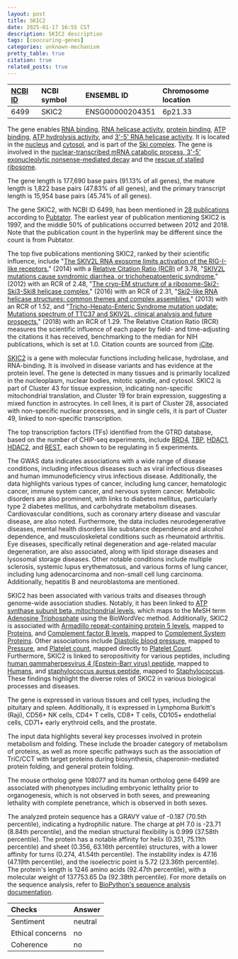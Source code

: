 ```yaml
---
layout: post
title: SKIC2
date: 2025-01-17 16:55 CST
description: SKIC2 description
tags: [cooccuring-genes]
categories: unknown-mechanism
pretty_table: true
citation: true
related_posts: true
---
```




| [NCBI ID](https://www.ncbi.nlm.nih.gov/gene/6499) | NCBI symbol | ENSEMBL ID | Chromosome location |
| :-------- | :------- | :-------- | :------- |
| 6499  | SKIC2 | ENSG00000204351 | 6p21.33 |



The gene enables [RNA binding](https://amigo.geneontology.org/amigo/term/GO:0003723), [RNA helicase activity](https://amigo.geneontology.org/amigo/term/GO:0003724), [protein binding](https://amigo.geneontology.org/amigo/term/GO:0005515), [ATP binding](https://amigo.geneontology.org/amigo/term/GO:0005524), [ATP hydrolysis activity](https://amigo.geneontology.org/amigo/term/GO:0016887), and [3'-5' RNA helicase activity](https://amigo.geneontology.org/amigo/term/GO:0034458). It is located in the [nucleus](https://amigo.geneontology.org/amigo/term/GO:0005634) and [cytosol](https://amigo.geneontology.org/amigo/term/GO:0005829), and is part of the [Ski complex](https://amigo.geneontology.org/amigo/term/GO:0055087). The gene is involved in the [nuclear-transcribed mRNA catabolic process, 3'-5' exonucleolytic nonsense-mediated decay](https://amigo.geneontology.org/amigo/term/GO:0070478) and the [rescue of stalled ribosome](https://amigo.geneontology.org/amigo/term/GO:0072344).


The gene length is 177,690 base pairs (91.13% of all genes), the mature length is 1,822 base pairs (47.83% of all genes), and the primary transcript length is 15,954 base pairs (45.74% of all genes).


The gene SKIC2, with NCBI ID 6499, has been mentioned in [28 publications](https://pubmed.ncbi.nlm.nih.gov/?term=%22SKIC2%22) according to [Pubtator](https://academic.oup.com/nar/article/47/W1/W587/5494727). The earliest year of publication mentioning SKIC2 is 1997, and the middle 50% of publications occurred between 2012 and 2018. Note that the publication count in the hyperlink may be different since the count is from Pubtator.


The top five publications mentioning SKIC2, ranked by their scientific influence, include "[The SKIV2L RNA exosome limits activation of the RIG-I-like receptors.](https://pubmed.ncbi.nlm.nih.gov/25064072)" (2014) with a [Relative Citation Ratio (RCR)](https://journals.plos.org/plosbiology/article?id=10.1371/journal.pbio.1002541) of 3.78, "[SKIV2L mutations cause syndromic diarrhea, or trichohepatoenteric syndrome.](https://pubmed.ncbi.nlm.nih.gov/22444670)" (2012) with an RCR of 2.48, "[The cryo-EM structure of a ribosome-Ski2-Ski3-Ski8 helicase complex.](https://pubmed.ncbi.nlm.nih.gov/27980209)" (2016) with an RCR of 2.31, "[Ski2-like RNA helicase structures: common themes and complex assemblies.](https://pubmed.ncbi.nlm.nih.gov/22995828)" (2013) with an RCR of 1.52, and "[Tricho-Hepato-Enteric Syndrome mutation update: Mutations spectrum of TTC37 and SKIV2L, clinical analysis and future prospects.](https://pubmed.ncbi.nlm.nih.gov/29527791)" (2018) with an RCR of 1.29. The Relative Citation Ratio (RCR) measures the scientific influence of each paper by field- and time-adjusting the citations it has received, benchmarking to the median for NIH publications, which is set at 1.0. Citation counts are sourced from [iCite](https://icite.od.nih.gov).


[SKIC2](https://www.proteinatlas.org/ENSG00000204351-SKIC2) is a gene with molecular functions including helicase, hydrolase, and RNA-binding. It is involved in disease variants and has evidence at the protein level. The gene is detected in many tissues and is primarily localized in the nucleoplasm, nuclear bodies, mitotic spindle, and cytosol. SKIC2 is part of Cluster 43 for tissue expression, indicating non-specific mitochondrial translation, and Cluster 19 for brain expression, suggesting a mixed function in astrocytes. In cell lines, it is part of Cluster 28, associated with non-specific nuclear processes, and in single cells, it is part of Cluster 49, linked to non-specific transcription.


The top transcription factors (TFs) identified from the GTRD database, based on the number of CHIP-seq experiments, include [BRD4](https://www.ncbi.nlm.nih.gov/gene/23476), [TBP](https://www.ncbi.nlm.nih.gov/gene/6908), [HDAC1](https://www.ncbi.nlm.nih.gov/gene/3065), [HDAC2](https://www.ncbi.nlm.nih.gov/gene/3066), and [REST](https://www.ncbi.nlm.nih.gov/gene/5978), each shown to be regulating in 5 experiments.



The GWAS data indicates associations with a wide range of disease conditions, including infectious diseases such as viral infectious diseases and human immunodeficiency virus infectious disease. Additionally, the data highlights various types of cancer, including lung cancer, hematologic cancer, immune system cancer, and nervous system cancer. Metabolic disorders are also prominent, with links to diabetes mellitus, particularly type 2 diabetes mellitus, and carbohydrate metabolism diseases. Cardiovascular conditions, such as coronary artery disease and vascular disease, are also noted. Furthermore, the data includes neurodegenerative diseases, mental health disorders like substance dependence and alcohol dependence, and musculoskeletal conditions such as rheumatoid arthritis. Eye diseases, specifically retinal degeneration and age-related macular degeneration, are also associated, along with lipid storage diseases and lysosomal storage diseases. Other notable conditions include multiple sclerosis, systemic lupus erythematosus, and various forms of lung cancer, including lung adenocarcinoma and non-small cell lung carcinoma. Additionally, hepatitis B and neuroblastoma are mentioned.


SKIC2 has been associated with various traits and diseases through genome-wide association studies. Notably, it has been linked to [ATP synthase subunit beta, mitochondrial levels](https://pubmed.ncbi.nlm.nih.gov/34648354), which maps to the MeSH term [Adenosine Triphosphate](https://meshb.nlm.nih.gov/record/ui?ui=D000255) using the BioWordVec method. Additionally, SKIC2 is associated with [Armadillo repeat-containing protein 5 levels](https://pubmed.ncbi.nlm.nih.gov/34648354), mapped to [Proteins](https://meshb.nlm.nih.gov/record/ui?ui=D011506), and [Complement factor B levels](https://pubmed.ncbi.nlm.nih.gov/36168886), mapped to [Complement System Proteins](https://meshb.nlm.nih.gov/record/ui?ui=D003165). Other associations include [Diastolic blood pressure](https://pubmed.ncbi.nlm.nih.gov/34594039), mapped to [Pressure](https://meshb.nlm.nih.gov/record/ui?ui=D011312), and [Platelet count](https://pubmed.ncbi.nlm.nih.gov/32888494), mapped directly to [Platelet Count](https://meshb.nlm.nih.gov/record/ui?ui=D010976). Furthermore, SKIC2 is linked to seropositivity for various peptides, including [human gammaherpesvirus 4 (Epstein-Barr virus) peptide](https://pubmed.ncbi.nlm.nih.gov/37164013), mapped to [Humans](https://meshb.nlm.nih.gov/record/ui?ui=D006801), and [staphylococcus aureus peptide](https://pubmed.ncbi.nlm.nih.gov/37164013), mapped to [Staphylococcus](https://meshb.nlm.nih.gov/record/ui?ui=D013210). These findings highlight the diverse roles of SKIC2 in various biological processes and diseases.


The gene is expressed in various tissues and cell types, including the pituitary and spleen. Additionally, it is expressed in Lymphoma Burkitt's (Raji), CD56+ NK cells, CD4+ T cells, CD8+ T cells, CD105+ endothelial cells, CD71+ early erythroid cells, and the prostate.


The input data highlights several key processes involved in protein metabolism and folding. These include the broader category of metabolism of proteins, as well as more specific pathways such as the association of TriC/CCT with target proteins during biosynthesis, chaperonin-mediated protein folding, and general protein folding.


The mouse ortholog gene 108077 and its human ortholog gene 6499 are associated with phenotypes including embryonic lethality prior to organogenesis, which is not observed in both sexes, and preweaning lethality with complete penetrance, which is observed in both sexes.


The analyzed protein sequence has a GRAVY value of -0.187 (70.5th percentile), indicating a hydrophilic nature. The charge at pH 7.0 is -23.71 (8.84th percentile), and the median structural flexibility is 0.999 (37.58th percentile). The protein has a notable affinity for helix (0.351, 75.11th percentile) and sheet (0.356, 63.16th percentile) structures, with a lower affinity for turns (0.274, 41.54th percentile). The instability index is 47.16 (47.19th percentile), and the isoelectric point is 5.72 (23.36th percentile). The protein's length is 1246 amino acids (92.47th percentile), with a molecular weight of 137753.65 Da (92.38th percentile). For more details on the sequence analysis, refer to [BioPython's sequence analysis documentation](https://biopython.org/docs/1.75/api/Bio.SeqUtils.ProtParam.html).





| Checks    | Answer |
| :-------- | :------- |
| Sentiment  | neutral   |
| Ethical concerns | no     |
| Coherence    | no    |
